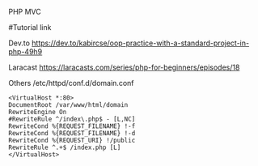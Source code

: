 PHP MVC

#Tutorial link

Dev.to
https://dev.to/kabircse/oop-practice-with-a-standard-project-in-php-49h9

Laracast
https://laracasts.com/series/php-for-beginners/episodes/18


Others 
/etc/httpd/conf.d/domain.conf
```
<VirtualHost *:80>
DocumentRoot /var/www/html/domain
RewriteEngine On
#RewriteRule ^/index\.php$ - [L,NC]
RewriteCond %{REQUEST_FILENAME} !-f
RewriteCond %{REQUEST_FILENAME} !-d
RewriteCond %{REQUEST_URI} !/public
RewriteRule ^.+$ /index.php [L]
</VirtualHost>
```
